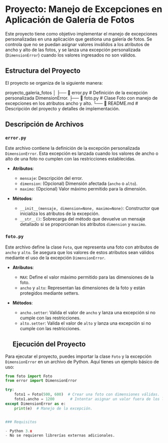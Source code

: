 # Proyecto: Manejo de Excepciones en Aplicación de Galería de Fotos

Este proyecto tiene como objetivo implementar el manejo de excepciones personalizadas en una aplicación que gestiona una galería de fotos. Se controla que no se puedan asignar valores inválidos a los atributos de ancho y alto de las fotos, y se lanza una excepción personalizada (`DimensionError`) cuando los valores ingresados no son válidos.

## Estructura del Proyecto

El proyecto se organiza de la siguiente manera:

proyecto_galeria_fotos │ ├── 📄 error.py # Definición de la excepción personalizada DimensionError. ├── 📄 foto.py # Clase Foto con manejo de excepciones en los atributos ancho y alto. └── 📄 README.md # Descripción del proyecto y detalles de implementación.




## Descripción de Archivos

### `error.py`

Este archivo contiene la definición de la excepción personalizada `DimensionError`. Esta excepción es lanzada cuando los valores de ancho o alto de una foto no cumplen con las restricciones establecidas. 

- **Atributos**:
  - `mensaje`: Descripción del error.
  - `dimension`: (Opcional) Dimensión afectada (`ancho` o `alto`).
  - `maximo`: (Opcional) Valor máximo permitido para la dimensión.
  
- **Métodos**:
  - `__init__(mensaje, dimension=None, maximo=None)`: Constructor que inicializa los atributos de la excepción.
  - `__str__()`: Sobrecarga del método que devuelve un mensaje detallado si se proporcionan los atributos `dimension` y `maximo`.

### `foto.py`

Este archivo define la clase `Foto`, que representa una foto con atributos de `ancho` y `alto`. Se asegura que los valores de estos atributos sean válidos mediante el uso de la excepción `DimensionError`.

- **Atributos**:
  - `MAX`: Define el valor máximo permitido para las dimensiones de la foto.
  - `ancho` y `alto`: Representan las dimensiones de la foto y están protegidos mediante setters.

- **Métodos**:
  - `ancho.setter`: Valida el valor de `ancho` y lanza una excepción si no cumple con las restricciones.
  - `alto.setter`: Valida el valor de `alto` y lanza una excepción si no cumple con las restricciones.
 
  ## Ejecución del Proyecto

Para ejecutar el proyecto, puedes importar la clase `Foto` y la excepción `DimensionError` en un archivo de Python. Aquí tienes un ejemplo básico de uso:

```python
from foto import Foto
from error import DimensionError

try:
    foto1 = Foto(500, 600)  # Crear una foto con dimensiones válidas.
    foto1.ancho = 1200       # Intentar asignar un valor fuera de los límites.
except DimensionError as e:
    print(e)  # Manejo de la excepción.


### Requisitos

- Python 3.x
- No se requieren librerías externas adicionales.
  
